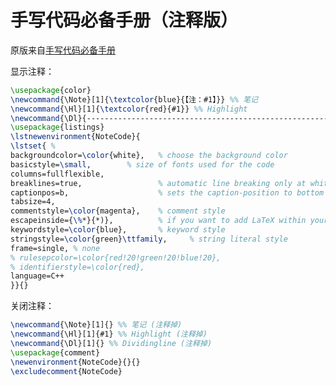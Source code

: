 # 手写代码必备手册（注释版）

原版来自[手写代码必备手册](https://github.com/soulmachine/acm-cheat-sheet/blob/master/C++)

<!-- # C++版 ----------------- **下载**：<a href="https://github.com/soulmachine/acm-cheat-sheet/blob/master/C++/%E6%89%8B%E5%86%99%E4%BB%A3%E7%A0%81%E5%BF%85%E5%A4%87%E6%89%8B%E5%86%8C(C++%E7%89%88).pdf?raw=true">手写代码必备手册(C++版).pdf</a> 书的内容与Java版一摸一样，不过代码是用C++写的。 -->

显示注释：
```LaTex
\usepackage{color}
\newcommand{\Note}[1]{\textcolor{blue}{【注：#1】}} %% 笔记
\newcommand{\Hl}[1]{\textcolor{red}{#1}} %% Highlight
\newcommand{\Dl}{---------------------------------------------------------------------分割线-------------------------------------------------------------------} %% Dividingline
\usepackage{listings}
\lstnewenvironment{NoteCode}{
\lstset{ %
backgroundcolor=\color{white},   % choose the background color
basicstyle=\small,        % size of fonts used for the code
columns=fullflexible,
breaklines=true,                 % automatic line breaking only at whitespace
captionpos=b,                    % sets the caption-position to bottom
tabsize=4,
commentstyle=\color{magenta},    % comment style
escapeinside={\%*}{*)},          % if you want to add LaTeX within your code
keywordstyle=\color{blue},       % keyword style
stringstyle=\color{green}\ttfamily,     % string literal style
frame=single, % none
% rulesepcolor=\color{red!20!green!20!blue!20},
% identifierstyle=\color{red},
language=C++
}}{}
```

关闭注释：
```LaTex
\newcommand{\Note}[1]{} %% 笔记 (注释掉)
\newcommand{\Hl}[1]{#1} %% Highlight (注释掉)
\newcommand{\Dl}[1]{} %% Dividingline (注释掉)
\usepackage{comment}
\newenvironment{NoteCode}{}{}
\excludecomment{NoteCode}
```
